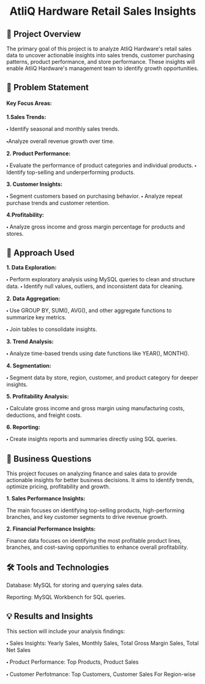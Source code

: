  
<h1 align = "center">AtliQ Hardware Retail Sales Insights </h1>

## 🚀 Project Overview

The primary goal of this project is to analyze AtliQ Hardware's retail sales data to uncover actionable insights into sales trends, customer purchasing patterns, product performance, and store performance. These insights will enable AtliQ Hardware's management team to identify growth opportunities.

## 🔎 Problem Statement 
<h4>Key Focus Areas:</h4>

<b>1.Sales Trends:</b>

 🞄 Identify seasonal and monthly sales trends.
 
 🞄Analyze overall revenue growth over time.

<b>2. Product Performance:</b>

 🞄 Evaluate the performance of product categories and individual products.
 🞄 Identify top-selling and underperforming products.

<b>3. Customer Insights:</b>

 🞄 Segment customers based on purchasing behavior.
 🞄 Analyze repeat purchase trends and customer retention.

<b>4.Profitability:</b>

 🞄 Analyze gross income and gross margin percentage for products and stores.

## 🔑 Approach Used

<b>1. Data Exploration:</b>

 🞄 Perform exploratory analysis using MySQL queries to clean and structure data.
 🞄 Identify null values, outliers, and inconsistent data for cleaning.

<b>2. Data Aggregation:</b>

 🞄 Use GROUP BY, SUM(), AVG(), and other aggregate functions to summarize key metrics.
 
 🞄 Join tables to consolidate insights.

<b>3. Trend Analysis:</b>

 🞄 Analyze time-based trends using date functions like YEAR(), MONTH().

<b>4. Segmentation:</b>

 🞄 Segment data by store, region, customer, and product category for deeper insights.

<b>5. Profitability Analysis:</b>

 🞄 Calculate gross income and gross margin using manufacturing costs, deductions, and freight costs.

<b>6. Reporting:</b>

 🞄 Create insights reports and summaries directly using SQL queries.

## 📝 Business Questions 
This project focuses on analyzing finance and sales data to provide actionable insights for better business decisions. It aims to identify trends, optimize pricing, profitability and growth.

<b>1. Sales Performance Insights:</b>

The main focuses on identifying top-selling products, high-performing branches, and key customer segments to drive revenue growth.

<b>2. Financial Performance Insights:</b>

Finance data focuses on identifying the most profitable product lines, branches, and cost-saving opportunities to enhance overall profitability. 

## 🛠️ Tools and Technologies

Database: MySQL for storing and querying sales data.

Reporting: MySQL Workbench for SQL queries.

## 💡 Results and Insights 

This section will include your analysis findings:

🞄 Sales Insights: Yearly Sales, Monthly Sales, Total Gross Margin Sales, Total Net Sales

🞄 Product Performance: Top Products, Product    Sales 

🞄 Customer Perfotmance: Top Customers, Customer Sales For Region-wise
